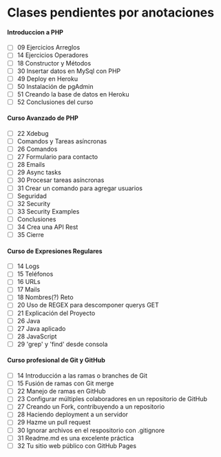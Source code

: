 # Clases pendientes por anotaciones
#### Introduccion a PHP
- [ ]	09	Ejercicios Arreglos
- [ ]	14	Ejercicios Operadores
- [ ]	18	Constructor y Métodos
- [ ]	30	Insertar datos en MySql con PHP
- [ ]	49	Deploy en Heroku
- [ ]	50	Instalación de pgAdmin
- [ ]	51	Creando la base de datos en Heroku
- [ ]	52	Conclusiones del curso

#### Curso Avanzado de PHP
- [ ]	22	Xdebug
- [ ]	Comandos y Tareas asíncronas
- [ ]	26	Comandos
- [ ]	27	Formulario para contacto
- [ ]	28	Emails
- [ ]	29	Async tasks
- [ ]	30	Procesar tareas asíncronas
- [ ]	31	Crear un comando para agregar usuarios
- [ ]	Seguridad
- [ ]	32	Security
- [ ]	33	Security Examples
- [ ]	Conclusiones
- [ ]	34	Crea una API Rest
- [ ]	35	Cierre

#### Curso de Expresiones Regulares
- [ ]	14	Logs
- [ ]	15	Teléfonos
- [ ]	16	URLs
- [ ]	17	Mails
- [ ]	18	Nombres(?) Reto
- [ ]	20	Uso de REGEX para descomponer querys GET
- [ ]	21	Explicación del Proyecto
- [ ]	26	Java
- [ ]	27	Java aplicado
- [ ]	28	JavaScript
- [ ]	29	'grep' y 'find' desde consola

#### Curso profesional de Git y GitHub
- [ ]	14	Introducción a las ramas o branches de Git
- [ ]	15	Fusión de ramas con Git merge
- [ ]	22	Manejo de ramas en GitHub
- [ ]	23	Configurar múltiples colaboradores en un repositorio de GitHub
- [ ]	27	Creando un Fork, contribuyendo a un repositorio
- [ ]	28	Haciendo deployment a un servidor
- [ ]	29	Hazme un pull request
- [ ]	30	Ignorar archivos en el respositorio con .gitignore
- [ ]	31	Readme.md es una excelente práctica
- [ ]	32	Tu sitio web público con GitHub Pages

